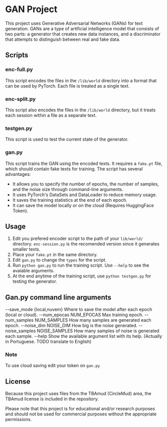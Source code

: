 # GAN Project

This project uses Generative Adversarial Networks (GANs) for text generation. GANs are a type of artificial intelligence model that consists of two parts: a generator that creates new data instances, and a discriminator that attempts to distinguish between real and fake data.

## Scripts

### enc-full.py

This script encodes the files in the `/lib/world` directory into a format that can be used by PyTorch. Each file is treated as a single text.

### enc-split.py

This script also encodes the files in the `/lib/world` directory, but it treats each session within a file as a separate text.

### testgen.py

This script is used to test the current state of the generator.

### gan.py

This script trains the GAN using the encoded texts. It requires a `fake.pt` file, which should contain fake texts for training. The script has several advantages:

- It allows you to specify the number of epochs, the number of samples, and the noise size through command-line arguments.
- It uses PyTorch's DataSets and DataLoader to reduce memory usage.
- It saves the training statistics at the end of each epoch.
- It can save the model locally or on the cloud (Requires HuggingFace Token).

## Usage

1) Edit you prefered encoder script to the path of your `lib/world/` directory. `enc-session.py` is the recomended version since it generates smaller texts.
2) Place your `fake.pt` in the same directory.
3) Edit `gan.py` to change the `types` for the script.
4) Run `python gan.py` to run the training script. Use `--help` to see the avaiable arguments.
5) At the end anytime of the training script, use `python testgen.py` for testing the generator.

## Gan.py command line arguments

--save_mode {local,nuvem}
                        Where to save the model after each epoch (local or cloud).
  --num_epocas NUM_EPOCAS
                        Max training epoch.
  --num_samples NUM_SAMPLES
                        How many samples are generated each epoch.
  --noise_dim NOISE_DIM
                        How big is the noise generated.
  --noise_samples NOISE_SAMPLES
                        How many samples of noise is generated each sample.
  --help
                        Show the available argument list with its help. (Actually in Portuguese. TODO translate to English)

### Note

To use cloud saving edit your token on `gan.py`

## License

Because this project uses files from the TBAmud (CircleMud) area, the TBAmud license is included in the repository.

Please note that this project is for educational and/or research purposes and should not be used for commercial purposes without the appropriate permissions.

